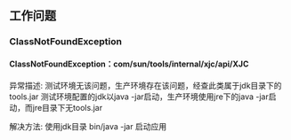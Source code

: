 ## 工作问题
### ClassNotFoundException
#### ClassNotFoundException：com/sun/tools/internal/xjc/api/XJC
异常描述: 测试环境无该问题，生产环境存在该问题，经查此类属于jdk目录下的tools.jar
测试环境配置的jdk以java -jar启动，生产环境使用jre下的java -jar启动，而jre目录下无tools.jar

解决方法: 使用jdk目录 bin/java -jar 启动应用